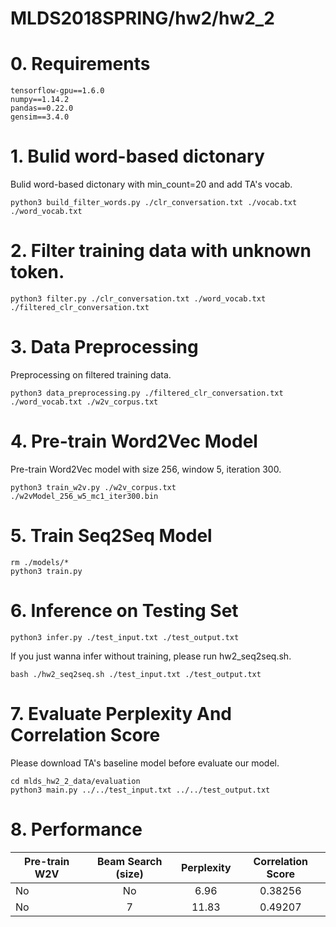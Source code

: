 # MLDS2018SPRING/hw2/hw2_2
# 0. Requirements
```
tensorflow-gpu==1.6.0
numpy==1.14.2
pandas==0.22.0
gensim==3.4.0
```
# 1. Bulid word-based dictonary
Bulid word-based dictonary with min_count=20 and add TA's vocab.
```
python3 build_filter_words.py ./clr_conversation.txt ./vocab.txt ./word_vocab.txt
```
# 2. Filter training data with unknown token.
```
python3 filter.py ./clr_conversation.txt ./word_vocab.txt ./filtered_clr_conversation.txt
```
# 3. Data Preprocessing
Preprocessing on filtered training data.
```
python3 data_preprocessing.py ./filtered_clr_conversation.txt ./word_vocab.txt ./w2v_corpus.txt
```
# 4. Pre-train Word2Vec Model
Pre-train Word2Vec model with size 256, window 5, iteration 300.
```
python3 train_w2v.py ./w2v_corpus.txt ./w2vModel_256_w5_mc1_iter300.bin
```
# 5. Train Seq2Seq Model
```
rm ./models/*
python3 train.py
```
# 6. Inference on Testing Set
```
python3 infer.py ./test_input.txt ./test_output.txt
```
If you just wanna infer without training, please run hw2_seq2seq.sh.
```
bash ./hw2_seq2seq.sh ./test_input.txt ./test_output.txt
```
# 7. Evaluate Perplexity And Correlation Score
Please download TA's baseline model before evaluate our model.
```
cd mlds_hw2_2_data/evaluation
python3 main.py ../../test_input.txt ../../test_output.txt
```
# 8. Performance 
| Pre-train W2V | Beam Search (size) | Perplexity | Correlation Score |
| ------------- |:------------------:|:----------:|:-----------------:|
| No            | No                 | 6.96       | 0.38256           |
| No            | 7                  | 11.83      | 0.49207           |
